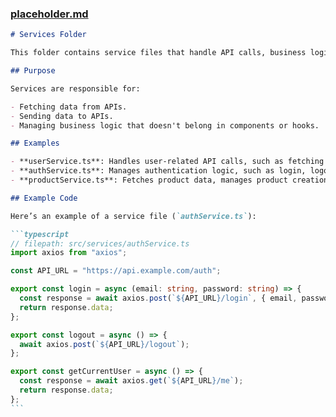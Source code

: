 ### [placeholder.md](http://_vscodecontentref_/2)

````markdown
# Services Folder

This folder contains service files that handle API calls, business logic, or interactions with external systems.

## Purpose

Services are responsible for:

- Fetching data from APIs.
- Sending data to APIs.
- Managing business logic that doesn't belong in components or hooks.

## Examples

- **userService.ts**: Handles user-related API calls, such as fetching user profiles or updating user settings.
- **authService.ts**: Manages authentication logic, such as login, logout, and token refresh.
- **productService.ts**: Fetches product data, manages product creation, and updates product details.

## Example Code

Here’s an example of a service file (`authService.ts`):

```typescript
// filepath: src/services/authService.ts
import axios from "axios";

const API_URL = "https://api.example.com/auth";

export const login = async (email: string, password: string) => {
  const response = await axios.post(`${API_URL}/login`, { email, password });
  return response.data;
};

export const logout = async () => {
  await axios.post(`${API_URL}/logout`);
};

export const getCurrentUser = async () => {
  const response = await axios.get(`${API_URL}/me`);
  return response.data;
};
```
````
